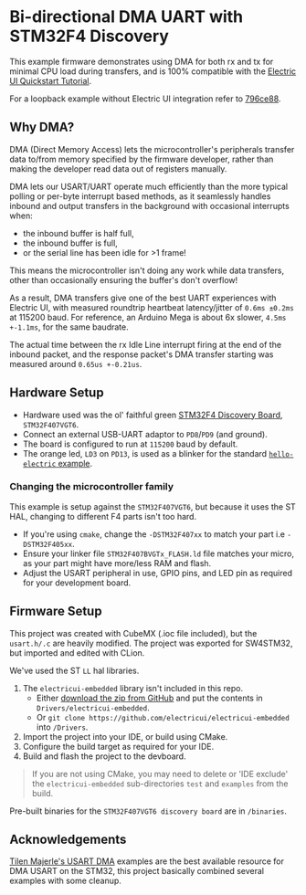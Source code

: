 # Bi-directional DMA UART with STM32F4 Discovery

This example firmware demonstrates using DMA for both rx and tx for minimal CPU load during transfers, and is 100% compatible with the [Electric UI Quickstart Tutorial](https://electricui.com/docs/quick-start/).

For a loopback example without Electric UI integration refer to [796ce88](https://github.com/Scottapotamas/stm32-dma-uart-eui/tree/796ce884e4cdb3793f36f6f9c88e0134bd459fc9).

## Why DMA?

DMA (Direct Memory Access) lets the microcontroller's peripherals transfer data to/from memory specified by the firmware developer, rather than making the developer read data out of registers manually.

DMA lets our USART/UART operate much efficiently than the more typical polling or per-byte interrupt based methods, as it seamlessly handles inbound and output transfers in the background with occasional interrupts when:

- the inbound buffer is half full,
- the inbound buffer is full,
- or the serial line has been idle for >1 frame!

This means the microcontroller isn't doing any work while data transfers, other than occasionally ensuring the buffer's don't overflow!

As a result, DMA transfers give one of the best UART experiences with Electric UI, with measured roundtrip heartbeat latency/jitter of `0.6ms ±0.2ms` at 115200 baud.
For reference, an Arduino Mega is about 6x slower, `4.5ms +-1.1ms`, for the same baudrate.

The actual time between the rx Idle Line interrupt firing at the end of the inbound packet, and the response packet's DMA transfer starting was measured around `0.65us +-0.21us`.

## Hardware Setup

- Hardware used was the ol' faithful green [STM32F4 Discovery Board](https://www.st.com/en/evaluation-tools/stm32f4discovery.html), `STM32F407VGT6`.
- Connect an external USB-UART adaptor to `PD8`/`PD9` (and ground).
- The board is configured to run at `115200` baud by default.
- The orange led, `LD3` on `PD13`, is used as a blinker for the standard [`hello-electric` example](https://electricui.com/docs/quick-start/ui).

### Changing the microcontroller family

This example is setup against the `STM32F407VGT6`, but because it uses the ST HAL, changing to different F4 parts isn't too hard.

- If you're using `cmake`, change the `-DSTM32F407xx` to match your part i.e `-DSTM32F405xx`.
- Ensure your linker file `STM32F407BVGTx_FLASH.ld` file matches your micro, as your part might have more/less RAM and flash.
- Adjust the USART peripheral in use, GPIO pins, and LED pin as required for your development board.

## Firmware Setup

This project was created with CubeMX (.ioc file included), but the `usart.h/.c` are heavily modified. The project was exported for SW4STM32, but imported and edited with CLion.

We've used the ST `LL` hal libraries.

1. The `electricui-embedded` library isn't included in this repo. 
   - Either [download the zip from GitHub](https://github.com/electricui/electricui-embedded) and put the contents in `Drivers/electricui-embedded`.
   - Or ```git clone https://github.com/electricui/electricui-embedded``` into `/Drivers`.
2. Import the project into your IDE, or build using CMake.
3. Configure the build target as required for your IDE.
4. Build and flash the project to the devboard.

> If you are not using CMake, you may need to delete or 'IDE exclude' the `electricui-embedded` sub-directories `test` and `examples` from the build.

Pre-built binaries for the `STM32F407VGT6 discovery board` are in `/binaries`.

## Acknowledgements

[Tilen Majerle's USART DMA](https://github.com/MaJerle/stm32-usart-uart-dma-rx-tx) examples are the best available resource for DMA USART on the STM32, this project basically combined several examples with some cleanup.